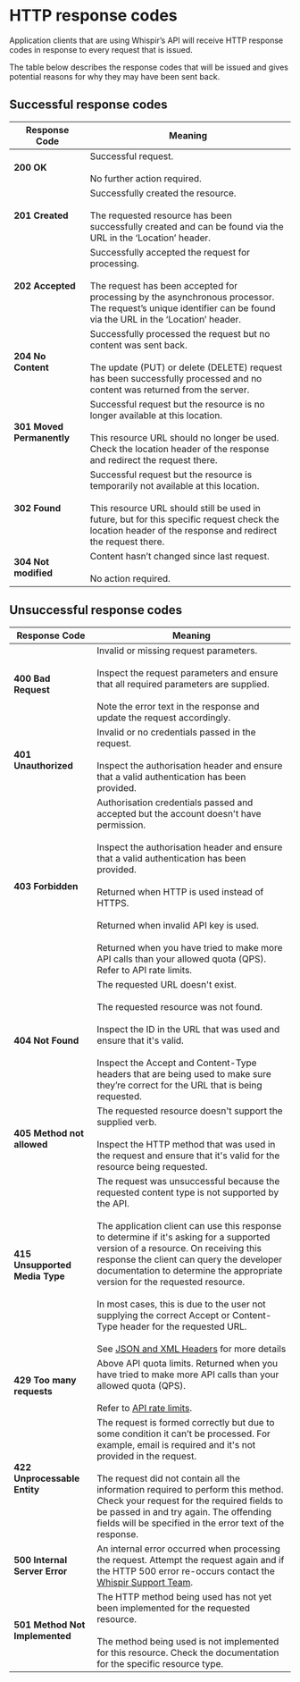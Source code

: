 # HTTP response codes

Application clients that are using Whispir’s API will receive HTTP response codes in response to every request that is issued.

The table below describes the response codes that will be issued and gives potential reasons for why they may have been sent back.

## Successful response codes


Response Code | Meaning 
---------|----------
**200 OK** | Successful request. <br /><br /> No further action required.
 **201 Created** | Successfully created the resource. <br /><br />The requested resource has been successfully created and can be found via the URL in the ‘Location’ header. 
 **202 Accepted** | Successfully accepted the request for processing. <br /><br />The request has been accepted for processing by the asynchronous processor. The request’s unique identifier can be found via the URL in the ‘Location’ header. 
 **204 No Content**| Successfully processed the request but no content was sent back. <br /><br />The update (PUT) or delete (DELETE) request has been successfully processed and no content was returned from the server. 
 **301 Moved Permanently**| Successful request but the resource is no longer available at this location. <br /><br />This resource URL should no longer be used. Check the location header of the response and redirect the request there. 
**302 Found**| Successful request but the resource is temporarily not available at this location. <br /><br />This resource URL should still be used in future, but for this specific request check the location header of the response and redirect the request there. 
 **304 Not modified**| Content hasn’t changed since last request. <br /><br />No action required. 

## Unsuccessful response codes

Response Code | Meaning 
---------|----------
**400 Bad Request** | Invalid or missing request parameters. <br /><br />Inspect the request parameters and ensure that all required parameters are supplied. <br /><br />Note the error text in the response and update the request accordingly.
**401 Unauthorized** | Invalid or no credentials passed in the request. <br /><br />Inspect the authorisation header and ensure that a valid authentication has been provided.
**403 Forbidden** | 	Authorisation credentials passed and accepted but the account doesn't have permission. <br /><br />Inspect the authorisation header and ensure that a valid authentication has been provided. <br /><br />Returned when HTTP is used instead of HTTPS. <br /><br />Returned when invalid API key is used. <br /><br />Returned when you have tried to make more API calls than your allowed quota (QPS). Refer to API rate limits.
**404 Not Found** | The requested URL doesn't exist. <br /><br />The requested resource was not found. <br /><br />Inspect the ID in the URL that was used and ensure that it's valid. <br /><br />Inspect the Accept and Content-Type headers that are being used to make sure they’re correct for the URL that is being requested.
**405 Method not allowed** | The requested resource doesn't support the supplied verb. <br /><br />Inspect the HTTP method that was used in the request and ensure that it's valid for the resource being requested.
**415 Unsupported Media Type** | The request was unsuccessful because the requested content type is not supported by the API. <br /><br />The application client can use this response to determine if it's asking for a supported version of a resource. On receiving this response the client can query the developer documentation to determine the appropriate version for the requested resource. <br /><br />In most cases, this is due to the user not supplying the correct Accept or Content-Type header for the requested URL. <br /><br />See [JSON and XML Headers](JSON-and-XML-headers.md) for more details
**429 Too many requests** | Above API quota limits. Returned when you have tried to make more API calls than your allowed quota (QPS). <br /><br />Refer to [API rate limits](Rate-limits-pagination-and-best-practices.md).
**422 Unprocessable Entity**| The request is formed correctly but due to some condition it can’t be processed. For example, email is required and it's not provided in the request. <br /><br />The request did not contain all the information required to perform this method. Check your request for the required fields to be passed in and try again. The offending fields will be specified in the error text of the response.
**500 Internal Server Error** | An internal error occurred when processing the request. Attempt the request again and if the HTTP 500 error re-occurs contact the [Whispir Support Team](mailto:'support@whispir.com').
**501 Method Not Implemented**| The HTTP method being used has not yet been implemented for the requested resource.<br /><br /> The method being used is not implemented for this resource. Check the documentation for the specific resource type.